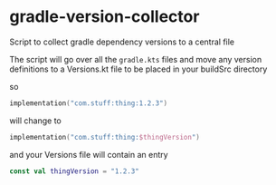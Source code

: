 # gradle-version-collector
Script to collect gradle dependency versions to a central file

The script will go over all the `gradle.kts` files and move any version definitions to a Versions.kt file to be placed in your buildSrc directory

so
```kotlin
implementation("com.stuff:thing:1.2.3")
```
will change to
```kotlin
implementation("com.stuff:thing:$thingVersion")
```
and your Versions file will contain an entry
```kotlin
const val thingVersion = "1.2.3"
```
